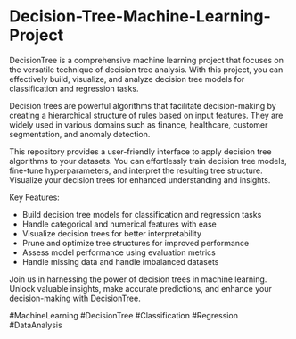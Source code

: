 # Decision-Tree-Machine-Learning-Project

DecisionTree is a comprehensive machine learning project that focuses on the versatile technique of decision tree analysis. With this project, you can effectively build, visualize, and analyze decision tree models for classification and regression tasks.

Decision trees are powerful algorithms that facilitate decision-making by creating a hierarchical structure of rules based on input features. They are widely used in various domains such as finance, healthcare, customer segmentation, and anomaly detection.

This repository provides a user-friendly interface to apply decision tree algorithms to your datasets. You can effortlessly train decision tree models, fine-tune hyperparameters, and interpret the resulting tree structure. Visualize your decision trees for enhanced understanding and insights.

Key Features:
- Build decision tree models for classification and regression tasks
- Handle categorical and numerical features with ease
- Visualize decision trees for better interpretability
- Prune and optimize tree structures for improved performance
- Assess model performance using evaluation metrics
- Handle missing data and handle imbalanced datasets

Join us in harnessing the power of decision trees in machine learning. Unlock valuable insights, make accurate predictions, and enhance your decision-making with DecisionTree.

#MachineLearning #DecisionTree #Classification #Regression #DataAnalysis
